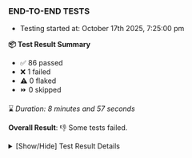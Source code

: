 ### END-TO-END TESTS

- Testing started at: October 17th 2025, 7:25:00 pm

**📦 Test Result Summary**

- ✅ 86 passed
- ❌ 1 failed
- ⚠️ 0 flaked
- ⏩ 0 skipped

⌛ _Duration: 8 minutes and 57 seconds_

**Overall Result**: 👎 Some tests failed.



<details>
    <summary>[Show/Hide] Test Result Details</summary>
    <div markdown="1">

| Test | Browser | Test Case | Tags | Result |
| :---: | :---: | :--- | :---: | :---: |
| 1 | chromium-local-provider | deploys a published design to a connected cluster |  | ❌ |

</div>
</details>


<!-- To see the full report, please visit our CI/CD pipeline with reporter. -->